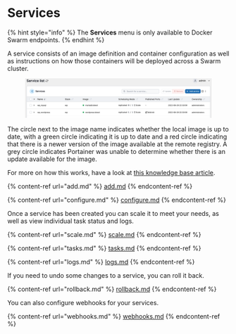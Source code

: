 # Services

{% hint style="info" %}
The **Services** menu is only available to Docker Swarm endpoints.
{% endhint %}

A service consists of an image definition and container configuration as well as instructions on how those containers will be deployed across a Swarm cluster.

<figure><img src="../../../.gitbook/assets/2.15-docker_services_list (1).png" alt=""><figcaption></figcaption></figure>

The circle next to the image name indicates whether the local image is up to date, with a green circle indicating it is up to date and a red circle indicating that there is a newer version of the image available at the remote registry. A grey circle indicates Portainer was unable to determine whether there is an update available for the image.

For more on how this works, have a look at [this knowledge base article](https://portal.portainer.io/knowledge/how-does-the-image-update-notification-icon-work).

{% content-ref url="add.md" %}
[add.md](add.md)
{% endcontent-ref %}

{% content-ref url="configure.md" %}
[configure.md](configure.md)
{% endcontent-ref %}

Once a service has been created you can scale it to meet your needs, as well as view individual task status and logs.

{% content-ref url="scale.md" %}
[scale.md](scale.md)
{% endcontent-ref %}

{% content-ref url="tasks.md" %}
[tasks.md](tasks.md)
{% endcontent-ref %}

{% content-ref url="logs.md" %}
[logs.md](logs.md)
{% endcontent-ref %}

If you need to undo some changes to a service, you can roll it back.

{% content-ref url="rollback.md" %}
[rollback.md](rollback.md)
{% endcontent-ref %}

You can also configure webhooks for your services.

{% content-ref url="webhooks.md" %}
[webhooks.md](webhooks.md)
{% endcontent-ref %}

